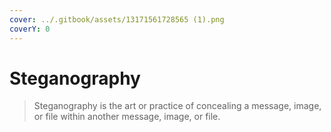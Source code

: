 ```yaml
---
cover: ../.gitbook/assets/13171561728565 (1).png
coverY: 0
---
```


# Steganography

> Steganography is the art or practice of concealing a message, image, or file within another message, image, or file.

